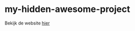 # my-hidden-awesome-project

Bekijk de website [hier](https://justme23738.github.io/my-hidden-awesome-project/)
